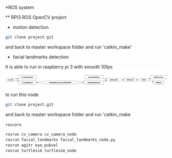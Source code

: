 *ROS system

** RPI3 ROS OpenCV project 

* motion detection

```bash
git clone project.git
```
and back to master workspace folder and run
'catkin_make'


* facial landmarks detection 

It is able to run in raspberry pi 3 with smooth 10fps
![alt text](https://github.com/choice17/ROS/blob/master/image_/rqt_graph.png)

to run this node
```bash
git clone project.git
```

and back to master workspace folder and run
'catkin_make

`roscore`

```bash
rosrun cv_camera cv_camera_node
rosrun facial_landmarks facial_landmarks_node.py
rosrun agitr eye_pubvel
rosrun turtlesim turtlesim_node
```
